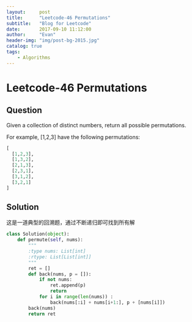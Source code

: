 ```yaml
---
layout:     post
title:      "Leetcode-46 Permutations"
subtitle:   "Blog for Leetcode"
date:       2017-09-10 11:12:00
author:     "Evan"
header-img: "img/post-bg-2015.jpg"
catalog: true
tags:
    - Algorithms
---
```


# Leetcode-46 Permutations
## Question
Given a collection of distinct numbers, return all possible permutations.

For example,
[1,2,3] have the following permutations:
```py
[
  [1,2,3],
  [1,3,2],
  [2,1,3],
  [2,3,1],
  [3,1,2],
  [3,2,1]
]
```
## Solution
这是一道典型的回溯题，通过不断递归即可找到所有解
```py
class Solution(object):
    def permute(self, nums):
        """
        :type nums: List[int]
        :rtype: List[List[int]]
        """
        ret = []
        def back(nums, p = []):
            if not nums:
                ret.append(p)
                return
            for i in range(len(nums)) :
                back(nums[:i] + nums[i+1:], p + [nums[i]])
        back(nums)
        return ret
```